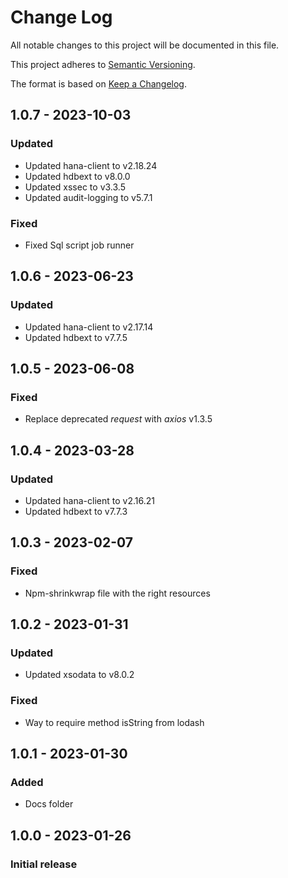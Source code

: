 # Change Log
All notable changes to this project will be documented in this file.

This project adheres to [Semantic Versioning](http://semver.org/).

The format is based on [Keep a Changelog](http://keepachangelog.com/).

<a name="1.0.7"></a>
## 1.0.7 - 2023-10-03

### Updated
- Updated hana-client to v2.18.24
- Updated hdbext to v8.0.0
- Updated xssec to v3.3.5
- Updated audit-logging to v5.7.1


### Fixed
- Fixed Sql script job runner


<a name="1.0.6"></a>
## 1.0.6 - 2023-06-23

### Updated
- Updated hana-client to v2.17.14
- Updated hdbext to v7.7.5

<a name="1.0.5"></a>
## 1.0.5 - 2023-06-08

### Fixed
- Replace deprecated _request_ with _axios_ v1.3.5


<a name="1.0.4"></a>
## 1.0.4 - 2023-03-28

### Updated
- Updated hana-client to v2.16.21
- Updated hdbext to v7.7.3

<a name="1.0.3"></a>
## 1.0.3 - 2023-02-07

### Fixed
- Npm-shrinkwrap file with the right resources

<a name="1.0.2"></a>
## 1.0.2 - 2023-01-31

### Updated
- Updated xsodata to v8.0.2

### Fixed
- Way to require method isString from lodash

<a name="1.0.1"></a>
## 1.0.1 - 2023-01-30

### Added
- Docs folder 

<a name="1.0.0"></a>
## 1.0.0 - 2023-01-26

### Initial release
